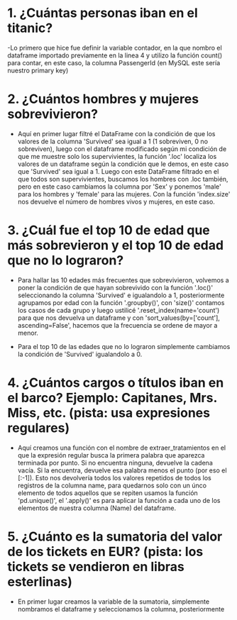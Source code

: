 # 1. ¿Cuántas personas iban en el titanic?
-Lo primero que hice fue definir la variable contador, en la que nombro el dataframe importado previamente en la linea 4 y utilizo la función count() para contar, en este caso, la columna PassengerId (en MySQL este sería nuestro primary key)


# 2. ¿Cuántos hombres y mujeres sobrevivieron?
- Aquí en primer lugar filtré el DataFrame con la condición de que los valores de la columna 'Survived' sea igual a 1 (1 sobreviven, 0 no sobreviven), luego con el dataframe modificado según mi condición de que me muestre solo los supervivientes, la función '.loc' localiza los valores de un dataframe según la condición que le demos, en este caso que 'Survived' sea igual a 1. Luego con este DataFrame filtrado en el que todos son supervivientes, buscamos los hombres con .loc también, pero en este caso cambiamos la columna por 'Sex' y ponemos 'male' para los hombres y 'female' para las mujeres. Con la función 'index.size' nos devuelve el número de hombres vivos y mujeres, en este caso.

# 3. ¿Cuál fue el top 10 de edad que más sobrevieron y el top 10 de edad que no lo lograron?
- Para hallar las 10 edades más frecuentes que sobrevivieron, volvemos a poner la condición de que hayan sobrevivido con la función '.loc()' seleccionando la columna 'Survived' e igualandolo a 1, posteriormente agrupamos por edad con la función '.groupby()', con 'size()' contamos los casos de cada grupo y luego ustilicé '.reset_index(name='count') para que nos devuelva un dataframe y con 'sort_values(by=['count'], ascending=False', hacemos que la frecuencia se ordene de mayor a menor. 

- Para el top 10 de las edades que no lo lograron simplemente cambiamos la condición de 'Survived' igualandolo a 0.

# 4. ¿Cuántos cargos o títulos iban en el barco? Ejemplo: Capitanes, Mrs. Miss, etc. (pista: usa expresiones regulares)
- Aquí creamos una función con el nombre de extraer_tratamientos en el que la expresión regular busca la primera palabra que aparezca terminada por punto. Si no encuentra ninguna, devuelve la cadena vacía. Si la encuentra, devuelve esa palabra menos el punto (por eso el [:-1]). Esto nos devolvería todos los valores repetidos de todos los registros de la columna name, para quedarnos solo con un únco elemento de todos aquellos que se repiten usamos la función 'pd.unique()', el '.apply()' es para aplicar la función a cada uno de los elementos de nuestra columna (Name) del dataframe.

# 5. ¿Cuánto es la sumatoria del valor de los tickets en EUR? (pista: los tickets se vendieron en libras esterlinas)
- En primer lugar creamos la variable de la sumatoria, simplemente nombramos el dataframe y seleccionamos la columna, posteriormente
